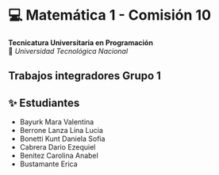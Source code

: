 # 💻 Matemática 1 - Comisión 10 
**Tecnicatura Universitaria en Programación**  
📍 *Universidad Tecnológica Nacional*  

## Trabajos integradores Grupo 1

## ✨ Estudiantes 
- Bayurk Mara Valentina
- Berrone Lanza Lina Lucia
- Bonetti Kunt Daniela Sofia
- Cabrera Dario Ezequiel
- Benitez Carolina Anabel
- Bustamante Erica
